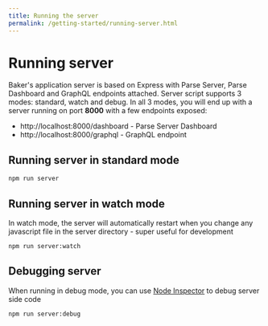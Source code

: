 ```yaml
---
title: Running the server
permalink: /getting-started/running-server.html
---
```

# Running server

Baker's application server is based on Express with Parse Server, Parse Dashboard and GraphQL endpoints attached. Server script supports 3 modes: standard, watch and debug. In all 3 modes, you will end up with a server running on port **8000** with a few endpoints exposed:

- http://localhost:8000/dashboard - Parse Server Dashboard
- http://localhost:8000/graphql - GraphQL endpoint   

## Running server in standard mode

```bash
npm run server
```

## Running server in watch mode

In watch mode, the server will automatically restart when you change any javascript file in the server directory - super useful for development

```bash
npm run server:watch
```

## Debugging server

When running in debug mode, you can use [Node Inspector](https://github.com/node-inspector/node-inspector) to debug server side code

```
npm run server:debug
```